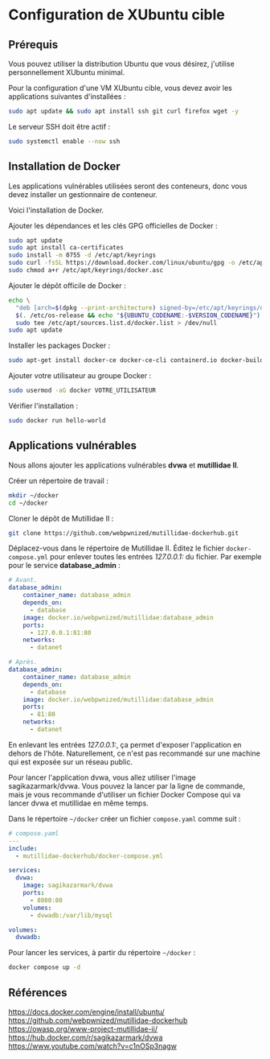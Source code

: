 # Configuration de XUbuntu cible  

## Prérequis  

Vous pouvez utiliser la distribution Ubuntu que vous désirez, j'utilise personnellement XUbuntu minimal.  

Pour la configuration d'une VM XUbuntu cible, vous devez avoir les applications suivantes d'installées :

```bash
sudo apt update && sudo apt install ssh git curl firefox wget -y
```  
Le serveur SSH doit être actif :

```bash
sudo systemctl enable --now ssh
```  

## Installation de Docker  

Les applications vulnérables utilisées seront des conteneurs, donc vous devez installer un gestionnaire de conteneur.  

Voici l'installation de Docker.  

Ajouter les dépendances et les clés GPG officielles de Docker :

```bash
sudo apt update
sudo apt install ca-certificates
sudo install -m 0755 -d /etc/apt/keyrings
sudo curl -fsSL https://download.docker.com/linux/ubuntu/gpg -o /etc/apt/keyrings/docker.asc
sudo chmod a+r /etc/apt/keyrings/docker.asc
```  

Ajouter le dépôt officile de Docker :  

```bash
echo \
  "deb [arch=$(dpkg --print-architecture) signed-by=/etc/apt/keyrings/docker.asc] https://download.docker.com/linux/ubuntu \
  $(. /etc/os-release && echo "${UBUNTU_CODENAME:-$VERSION_CODENAME}") stable" | \
  sudo tee /etc/apt/sources.list.d/docker.list > /dev/null
sudo apt update
```  

Installer les packages Docker :

```bash
sudo apt-get install docker-ce docker-ce-cli containerd.io docker-buildx-plugin docker-compose-plugin -y
```  

Ajouter votre utilisateur au groupe Docker :

```bash
sudo usermod -aG docker VOTRE_UTILISATEUR
```  

Vérifier l'installation :

```bash
sudo docker run hello-world
```  

## Applications vulnérables  

Nous allons ajouter les applications vulnérables **dvwa** et **mutillidae II**.  

Créer un répertoire de travail :

```bash
mkdir ~/docker
cd ~/docker
```  

Cloner le dépôt de Mutillidae II :

```bash
git clone https://github.com/webpwnized/mutillidae-dockerhub.git
```  

Déplacez-vous dans le répertoire de Mutillidae II. Éditez le fichier ```docker-compose.yml``` pour enlever toutes les entrées *127.0.0.1:* du fichier. Par exemple pour le service **database_admin** :  

```yaml
# Avant.
database_admin:
    container_name: database_admin
    depends_on:
      - database
    image: docker.io/webpwnized/mutillidae:database_admin
    ports:
      - 127.0.0.1:81:80
    networks:
      - datanet   

# Après.
database_admin:
    container_name: database_admin
    depends_on:
      - database
    image: docker.io/webpwnized/mutillidae:database_admin
    ports:
      - 81:80
    networks:
      - datanet   
```  

En enlevant les entrées *127.0.0.1:*, ça permet d'exposer l'application en dehors de l'hôte. Naturellement, ce n'est pas recommandé sur une machine qui est exposée sur un réseau public.  

Pour lancer l'application dvwa, vous allez utiliser l'image sagikazarmark/dvwa. Vous pouvez la lancer par la ligne de commande, mais je vous recommande d'utiliser un fichier Docker Compose qui va lancer dvwa et mutillidae en même temps.  

Dans le répertoire ```~/docker``` créer un fichier ```compose.yaml``` comme suit :

```yaml
# compose.yaml
---
include:    
  - mutillidae-dockerhub/docker-compose.yml

services:
  dvwa:
    image: sagikazarmark/dvwa
    ports:
      - 8080:80
    volumes:
      - dvwadb:/var/lib/mysql

volumes:
  dvwadb:
```  

Pour lancer les services, à partir du répertoire ```~/docker``` :  

```bash
docker compose up -d
```  

## Références

<https://docs.docker.com/engine/install/ubuntu/>  
<https://github.com/webpwnized/mutillidae-dockerhub>  
<https://owasp.org/www-project-mutillidae-ii/>  
<https://hub.docker.com/r/sagikazarmark/dvwa>  
<https://www.youtube.com/watch?v=c1nOSp3nagw>   
